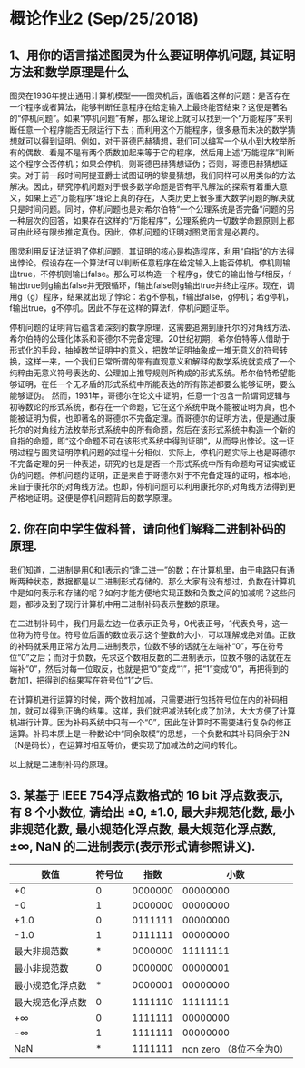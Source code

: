 # 概论作业2 (Sep/25/2018)

## 1、用你的语言描述图灵为什么要证明停机问题, 其证明方法和数学原理是什么

图灵在1936年提出通用计算机模型——图灵机后，面临着这样的问题：是否存在一个程序或者算法，能够判断任意程序在给定输入上最终能否结束？这便是著名的“停机问题”。如果“停机问题”有解，那么理论上就可以找到一个“万能程序”来判断任意一个程序能否无限运行下去；而利用这个万能程序，很多悬而未决的数学猜想就可以得到证明。例如，对于哥德巴赫猜想，我们可以编写一个从小到大枚举所有的偶数、看是不是有两个质数加起来等于它的程序，然后用上述“万能程序”判断这个程序会否停机；如果会停机，则哥德巴赫猜想证伪；否则，哥德巴赫猜想证实。对于前一段时间阿提亚爵士试图证明的黎曼猜想，我们同样可以用类似的方法解决。因此，研究停机问题对于很多数学命题是否有平凡解法的探索有着重大意义，如果上述“万能程序”理论上真的存在，人类历史上很多重大数学问题的解决就只是时间问题。同时，停机问题也是对希尔伯特“一个公理系统是否完备”问题的另一种层次的回答，如果存在这样的“万能程序”，公理系统内一切数学命题原则上都可由此经有限步推定真伪。因此，停机问题的证明对图灵而言是必要的。

图灵利用反证法证明了停机问题，其证明的核心是构造程序，利用“自指”的方法得出悖论。假设存在一个算法f可以判断任意程序在给定输入上能否停机，停机则输出true，不停机则输出false。那么可以构造一个程序g，使它的输出恰与f相反，f输出true则g输出false并无限循环，f输出false则g输出true并终止程序。现在，调用g（g）程序，结果就出现了悖论：若g不停机，f输出false，g停机；若g停机，f输出true，g不停机。因此不存在这样的算法f，停机问题证毕。

停机问题的证明背后蕴含着深刻的数学原理，这需要追溯到康托尔的对角线方法、希尔伯特的公理化体系和哥德尔不完备定理。20世纪初期，希尔伯特等人借助于形式化的手段，抽掉数学证明中的意义，把数学证明抽象成一堆无意义的符号转换，这样一来，一个我们日常所谓的带有直观意义和解释的数学系统就变成了一个纯粹由无意义符号表达的、公理加上推导规则所构成的形式系统。希尔伯特希望能够证明，在任一个无矛盾的形式系统中所能表达的所有陈述都要么能够证明，要么能够证伪。 然而，1931年，哥德尔在论文中证明，任意一个包含一阶谓词逻辑与初等数论的形式系统，都存在一个命题，它在这个系统中既不能被证明为真，也不能被证明为假，也即著名的哥德尔不完备定理。而哥德尔的证明方法，便是通过康托尔的对角线方法枚举形式系统中的所有命题，然后在该形式系统中构造一个新的自指的命题，即“这个命题不可在该形式系统中得到证明”，从而导出悖论。这一证明过程与图灵证明停机问题的过程十分相似，实际上，停机问题实际上也是哥德尔不完备定理的另一种表述，研究的也是是否一个形式系统中所有命题均可证实或证伪的问题。停机问题的证明，正是来自于哥德尔对于不完备定理的证明，根本地，来自于康托尔的对角线方法。也即，停机问题可以利用康托尔的对角线方法得到更严格地证明。这便是停机问题背后的数学原理。




## 2.	你在向中学生做科普，请向他们解释二进制补码的原理.

我们知道，二进制是用0和1表示的“逢二进一”的数；在计算机里，由于电路只有通断两种状态，数据都是以二进制形式存储的。那么大家有没有想过，负数在计算机中是如何表示和存储的呢？如何才能方便地实现正数和负数之间的加减呢？这些问题，都涉及到了现行计算机中用二进制补码表示整数的原理。

在二进制补码中，我们用最左边一位表示正负号，0代表正号，1代表负号，这一位称为符号位。符号位后面的数位表示这个整数的大小，可以理解成绝对值。正数的补码就采用正常方法用二进制表示，位数不够的话就在左端补“0”，写在符号位“0”之后；而对于负数，先求这个数相反数的二进制表示，位数不够的话就在左端补“0”，然后对每一位取反，也就是把“0”变成“1”，把“1”变成“0”，再把得到的数加1，把得到的结果写在符号位“1”之后。

在计算机进行运算的时候，两个数相加减，只需要进行包括符号位在内的补码相加，就可以得到正确的结果。这样，我们就把减法转化成了加法，大大方便了计算机进行计算。因为补码系统中只有一个“0”，因此在计算时不需要进行复杂的修正运算。补码本质上是一种数论中“同余取模”的思想，一个负数和其补码同余于2N（N是码长），在运算时相互等价，便实现了加减法的之间的转化。

以上就是二进制补码的原理。




## 3.	某基于 IEEE 754浮点数格式的 16 bit 浮点数表示, 有 8 个小数位, 请给出 ±0, ±1.0, 最大非规范化数, 最小非规范化数, 最小规范化浮点数, 最大规范化浮点数,±∞, NaN 的二进制表示(表示形式请参照讲义). 

| 数值 | 符号位 | 指数 | 小数 |
| ----- | ------- | ------ | ------- |
| +0 | 0 | 0000000 | 00000000 |
| -0 | 1 | 0000000 | 00000000 |
| +1.0 | 0 | 0111111 | 00000000 |
| -1.0 | 1 | 0111111 | 00000000 |
| 最大非规范数 | * | 0000000 | 11111111 |           
| 最小非规范数 | 0 | 0000000 | 00000001 |           
| 最小规范化浮点数 | * | 0000001 | 00000000 |                 
| 最大规范化浮点数 | 0 | 1111110 | 11111111 |                
| +∞ | 0 | 1111111 | 00000000 |
| -∞ | 1 | 1111111 | 00000000 |
| NaN | * | 1111111 |non zero  （8位不全为0）|

